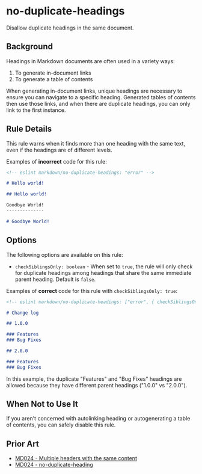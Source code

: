 # no-duplicate-headings

Disallow duplicate headings in the same document.

## Background

Headings in Markdown documents are often used in a variety ways:

1. To generate in-document links
1. To generate a table of contents

When generating in-document links, unique headings are necessary to ensure you can navigate to a specific heading. Generated tables of contents then use those links, and when there are duplicate headings, you can only link to the first instance.

## Rule Details

This rule warns when it finds more than one heading with the same text, even if the headings are of different levels.

Examples of **incorrect** code for this rule:

```markdown
<!-- eslint markdown/no-duplicate-headings: "error" -->

# Hello world!

## Hello world!

Goodbye World!
--------------

# Goodbye World!
```

## Options

The following options are available on this rule:

* `checkSiblingsOnly: boolean` - When set to `true`, the rule will only check for duplicate headings among headings that share the same immediate parent heading. Default is `false`.

Examples of **correct** code for this rule with `checkSiblingsOnly: true`:

```markdown
<!-- eslint markdown/no-duplicate-headings: ["error", { checkSiblingsOnly: true }] -->

# Change log

## 1.0.0

### Features
### Bug Fixes

## 2.0.0

### Features
### Bug Fixes
```

In this example, the duplicate "Features" and "Bug Fixes" headings are allowed because they have different parent headings ("1.0.0" vs "2.0.0").

## When Not to Use It

If you aren't concerned with autolinking heading or autogenerating a table of contents, you can safely disable this rule.

## Prior Art

* [MD024 - Multiple headers with the same content](https://github.com/markdownlint/markdownlint/blob/main/docs/RULES.md#md024---multiple-headers-with-the-same-content)
* [MD024 - no-duplicate-heading](https://github.com/DavidAnson/markdownlint/blob/main/doc/md024.md)
